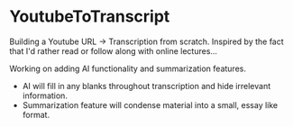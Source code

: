 # YoutubeToTranscript
Building a Youtube URL -> Transcription from scratch.
Inspired by the fact that I'd rather read or follow along with online lectures...
 
Working on adding AI functionality and summarization features.
  - AI will fill in any blanks throughout transcription and hide irrelevant information.
  - Summarization feature will condense material into a small, essay like format.
